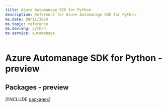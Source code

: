 ```yaml
---
title: Azure Automanage SDK for Python
description: Reference for Azure Automanage SDK for Python
ms.date: 09/11/2024
ms.topic: reference
ms.devlang: python
ms.service: automanage
---
```

# Azure Automanage SDK for Python - preview
## Packages - preview
[!INCLUDE [packages](automanage-index.md)]